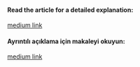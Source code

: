 #### Read the article for a detailed explanation:
[medium link]()

#### Ayrıntılı açıklama için makaleyi okuyun:
[medium link](https://medium.com/@melihsahin/monorepo-kavram%C4%B1-f00ea4b7e595)


